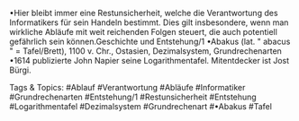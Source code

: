 •Hier bleibt immer eine Restunsicherheit, welche die Verantwortung des Informatikers für sein 
Handeln bestimmt. Dies gilt insbesondere, wenn man wirkliche Abläufe mit weit reichenden 
Folgen steuert, die auch potentiell gefährlich sein können.Geschichte und Entstehung/1
•Abakus (lat. " abacus " = Tafel/Brett), 1100 v. Chr., Ostasien, Dezimalsystem, Grundrechenarten
•1614 publizierte John Napier seine Logarithmentafel. Mitentdecker ist Jost Bürgi.

   Tags & Topics:
   #Ablauf
   #Verantwortung
   #Abläufe
   #Informatiker
   #Grundrechenarten
   #Entstehung/1
   #Restunsicherheit
   #Entstehung
   #Logarithmentafel
   #Dezimalsystem
   #Grundrechenart
   #•Abakus
   #Tafel